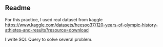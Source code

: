 ## Readme

For this practice, I used real dataset from kaggle https://www.kaggle.com/datasets/heesoo37/120-years-of-olympic-history-athletes-and-results?resource=download

I write SQL Query to solve several problem.

